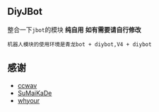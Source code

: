 ## DiyJBot

整合一下`jbot`的模块 **纯自用** **如有需要请自行修改**

```
机器人模块的使用环境是青龙bot + diybot,V4 + diybot
```

## 感谢

- [ccwav](https://github.com/ccwav)
- [SuMaiKaDe](https://github.com/SuMaiKaDe)
- [whyour](https://github.com/whyour)